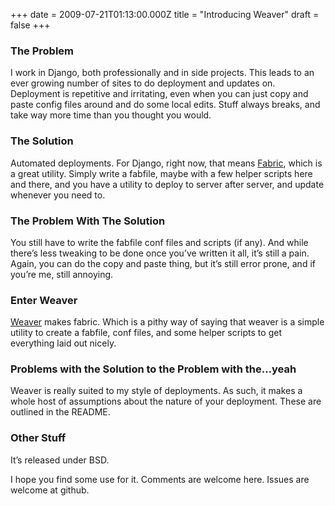 +++
date = 2009-07-21T01:13:00.000Z
title = "Introducing Weaver"
draft = false
+++


<div><h3>The Problem</h3>
<p>I work in Django, both professionally and in side projects. This leads to an ever growing number of sites to do deployment and updates on. Deployment is repetitive and irritating, even when you can just copy and paste config files around and do some local edits. Stuff always breaks, and take way more time than you thought you would.</p>
<h3>The Solution</h3>
<p>Automated deployments. For Django, right now, that means <a href="http://www.nongnu.org/fab/">Fabric</a>, which is a great utility. Simply write a fabfile, maybe with a few helper scripts here and there, and you have a utility to deploy to server after server, and update whenever you need to.</p>
<h3>The  Problem With The Solution</h3>
<p>You still have to write the fabfile conf files and scripts (if any). And while there&#8217;s less tweaking to be done once you&#8217;ve written it all, it&#8217;s still a pain. Again, you can do the copy and paste thing, but it&#8217;s still error prone, and if you&#8217;re me, still annoying.</p>
<h3>Enter Weaver</h3>
<p><a href="http://github.com/jaycee/weaver/tree/master">Weaver</a> makes fabric. Which is a pithy way of saying that weaver is a simple utility to create a fabfile, conf files, and some helper scripts to get everything laid out nicely.</p>
<h3>Problems with the Solution to the Problem with the&#8230;yeah</h3>
<p>Weaver is really suited to my style of deployments. As such, it makes a whole host of assumptions about the nature of your deployment. These are outlined in the README.</p>
<h3>Other Stuff</h3>
<p>It&#8217;s released under BSD.</p>
<p>I hope you find some use for it. Comments are welcome here. Issues are welcome at github.</p></div>